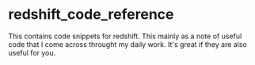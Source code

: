 # redshift_code_reference
This contains code snippets for redshift. 
This mainly as a note of useful code that I come across throught my daily work. It's great if they are also useful for you.

